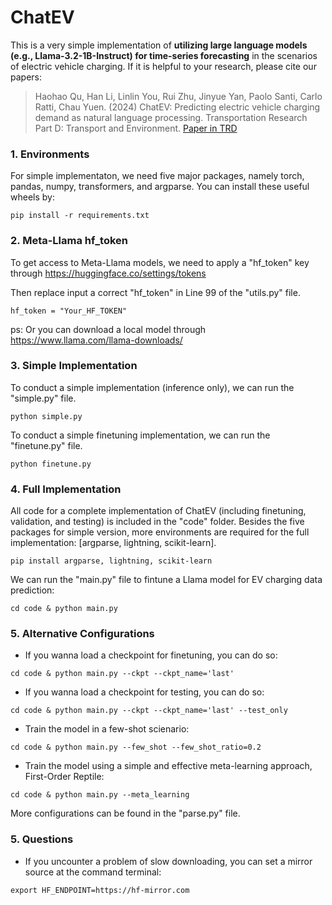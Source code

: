 # ChatEV
This is a very simple implementation of **utilizing large language models (e.g., Llama-3.2-1B-Instruct) for time-series forecasting** in the scenarios of electric vehicle charging. If it is helpful to your research, please cite our papers:

>Haohao Qu, Han Li, Linlin You, Rui Zhu, Jinyue Yan, Paolo Santi, Carlo Ratti, Chau Yuen. (2024) ChatEV: Predicting electric vehicle charging demand as natural language processing. Transportation Research Part D: Transport and Environment. [Paper in TRD](https://doi.org/10.1016/j.trd.2024.104470)


### 1. Environments
For simple implementaton, we need five major packages, namely torch, pandas, numpy, transformers, and argparse. You can install these useful wheels by:

```shell
pip install -r requirements.txt
```

### 2. Meta-Llama hf_token
To get access to Meta-Llama models, we need to apply a "hf_token" key through https://huggingface.co/settings/tokens

Then replace input a correct "hf_token" in Line 99 of the "utils.py" file.
```shell
hf_token = "Your_HF_TOKEN"
```

ps: Or you can download a local model through https://www.llama.com/llama-downloads/

### 3. Simple Implementation
To conduct a simple implementation (inference only), we can run the "simple.py" file.
```shell
python simple.py
```

To conduct a simple finetuning implementation, we can run the "finetune.py" file.
```shell
python finetune.py
```

### 4. Full Implementation
All code for a complete implementation of ChatEV (including finetuning, validation, and testing) is included in the "code" folder. Besides the five packages for simple version, more environments are required for the full implementation: [argparse, lightning, scikit-learn].
```shell
pip install argparse, lightning, scikit-learn
```

We can run the "main.py" file to fintune a Llama model for EV charging data prediction:
```shell
cd code & python main.py
```

### 5. Alternative Configurations
* If you wanna load a checkpoint for finetuning, you can do so:
```shell
cd code & python main.py --ckpt --ckpt_name='last'
```
* If you wanna load a checkpoint for testing, you can do so:
```shell
cd code & python main.py --ckpt --ckpt_name='last' --test_only
```
* Train the model in a few-shot scienario:
```shell
cd code & python main.py --few_shot --few_shot_ratio=0.2
```
* Train the model using a simple and effective meta-learning approach, First-Order Reptile:
```shell
cd code & python main.py --meta_learning
```

More configurations can be found in the "parse.py" file.

### 5. Questions
* If you uncounter a problem of slow downloading, you can set a mirror source at the command terminal:
```shell
export HF_ENDPOINT=https://hf-mirror.com
```
